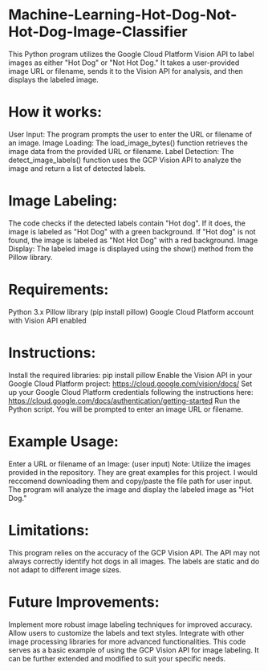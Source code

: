 # Machine-Learning-Hot-Dog-Not-Hot-Dog-Image-Classifier
This Python program utilizes the Google Cloud Platform Vision API to label images as either "Hot Dog" or "Not Hot Dog." It takes a user-provided image URL or filename, sends it to the Vision API for analysis, and then displays the labeled image.

# How it works:
User Input: The program prompts the user to enter the URL or filename of an image.
Image Loading: The load_image_bytes() function retrieves the image data from the provided URL or filename.
Label Detection: The detect_image_labels() function uses the GCP Vision API to analyze the image and return a list of detected labels.

# Image Labeling:
The code checks if the detected labels contain "Hot dog". If it does, the image is labeled as "Hot Dog" with a green background.
If "Hot dog" is not found, the image is labeled as "Not Hot Dog" with a red background.
Image Display: The labeled image is displayed using the show() method from the Pillow library.

# Requirements:
Python 3.x
Pillow library (pip install pillow)
Google Cloud Platform account with Vision API enabled

# Instructions:
Install the required libraries: pip install pillow
Enable the Vision API in your Google Cloud Platform project: https://cloud.google.com/vision/docs/
Set up your Google Cloud Platform credentials following the instructions here: https://cloud.google.com/docs/authentication/getting-started
Run the Python script. You will be prompted to enter an image URL or filename.

# Example Usage:
Enter a URL or filename of an Image: (user input)
Note: Utilize the images provided in the repository. They are great examples for this project. I would reccomend downloading them and copy/paste the file path for user input.
The program will analyze the image and display the labeled image as "Hot Dog."

# Limitations:
This program relies on the accuracy of the GCP Vision API. The API may not always correctly identify hot dogs in all images.
The labels are static and do not adapt to different image sizes.

# Future Improvements:
Implement more robust image labeling techniques for improved accuracy.
Allow users to customize the labels and text styles.
Integrate with other image processing libraries for more advanced functionalities.
This code serves as a basic example of using the GCP Vision API for image labeling. It can be further extended and modified to suit your specific needs.

